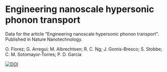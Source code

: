# Engineering nanoscale hypersonic phonon transport
Data for the article "Engineering nanoscale hypersonic phonon transport". Published in Nature Nanotechnology.

O. Florez; G. Arregui; M. Albrechtsen; R. C. Ng; J. Gomis-Bresco; S. Stobbe; C. M. Sotomayor-Torres; P. D. García

[![DOI](https://zenodo.org/badge/499510627.svg)](https://zenodo.org/badge/latestdoi/499510627)
